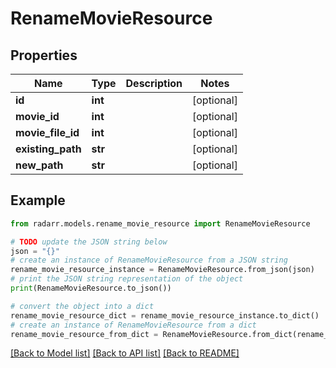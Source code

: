 # RenameMovieResource


## Properties

Name | Type | Description | Notes
------------ | ------------- | ------------- | -------------
**id** | **int** |  | [optional] 
**movie_id** | **int** |  | [optional] 
**movie_file_id** | **int** |  | [optional] 
**existing_path** | **str** |  | [optional] 
**new_path** | **str** |  | [optional] 

## Example

```python
from radarr.models.rename_movie_resource import RenameMovieResource

# TODO update the JSON string below
json = "{}"
# create an instance of RenameMovieResource from a JSON string
rename_movie_resource_instance = RenameMovieResource.from_json(json)
# print the JSON string representation of the object
print(RenameMovieResource.to_json())

# convert the object into a dict
rename_movie_resource_dict = rename_movie_resource_instance.to_dict()
# create an instance of RenameMovieResource from a dict
rename_movie_resource_from_dict = RenameMovieResource.from_dict(rename_movie_resource_dict)
```
[[Back to Model list]](../README.md#documentation-for-models) [[Back to API list]](../README.md#documentation-for-api-endpoints) [[Back to README]](../README.md)


